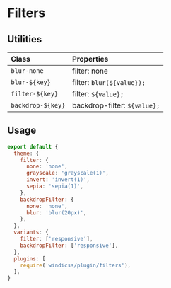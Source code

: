 # Filters

## Utilities

| Class             | Properties                   |
| :---------------- | :--------------------------- |
| `blur-none`       | filter: none                 |
| `blur-${key}`     | filter: `blur(${value});`    |
| `filter-${key}`   | filter: `${value};`          |
| `backdrop-${key}` | backdrop-filter: `${value};` |

## Usage

```js windi.config.js
export default {
  theme: {
    filter: {
      none: 'none',
      grayscale: 'grayscale(1)',
      invert: 'invert(1)',
      sepia: 'sepia(1)',
    },
    backdropFilter: {
      none: 'none',
      blur: 'blur(20px)',
    },
  },
  variants: {
    filter: ['responsive'],
    backdropFilter: ['responsive'],
  },
  plugins: [
    require('windicss/plugin/filters'),
  ],
}
```
